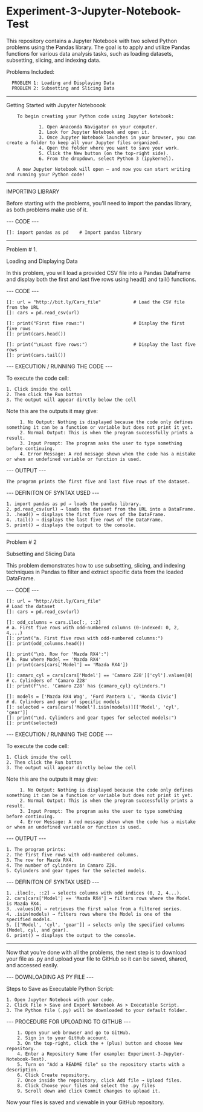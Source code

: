 # Experiment-3-Jupyter-Notebook-Test

This repository contains a Jupyter Notebook with two solved Python problems using the Pandas library. The goal is to apply and utilize Pandas functions for various data analysis tasks, such as loading datasets, subsetting, slicing, and indexing data.

Problems Included:

      PROBLEM 1: Loading and Displaying Data
      PROBLEM 2: Subsetting and Slicing Data

_____________________________________

Getting Started with Jupyter Noteboook

        To begin creating your Python code using Jupyter Notebook:
        
                1. Open Anaconda Navigator on your computer.
                2. Look for Jupyter Notebook and open it.
                3. Once Jupyter Notebook launches in your browser, you can create a folder to keep all your Jupyter files organized.
                4. Open the folder where you want to save your work.
                5. Click the New button (on the top-right side).
                6. From the dropdown, select Python 3 (ipykernel).
                
        A new Jupyter Notebook will open — and now you can start writing and running your Python code!

_____________________________________

IMPORTING LIBRARY

Before starting with the problems, you'll need to import the pandas library, as both problems make use of it.

--- CODE ---

	[]: import pandas as pd    # Import pandas library

_____________________________________

Problem # 1. 

Loading and Displaying Data

In this problem, you will load a provided CSV file into a Pandas DataFrame and display both the first and last five rows using head() and tail() functions.

--- CODE ---

	[]: url = "http://bit.ly/Cars_file"            # Load the CSV file from the URL              
	[]: cars = pd.read_csv(url)

	[]: print("First five rows:")                  # Display the first five rows
	[]: print(cars.head())

	[]: print("\nLast five rows:")                 # Display the last five rows          
	[]: print(cars.tail())

--- EXECUTION / RUNNING THE CODE ---

To execute the code cell:

	1. Click inside the cell
	2. Then click the Run botton
	3. The output will appear dirctly below the cell

Note this are the outputs it may give:

         1. No Output: Nothing is displayed because the code only defines something it can be a function or variable but does not print it yet.
         2. Normal Output: This is when the program successfully prints a result. 
         3. Input Prompt: The program asks the user to type something before continuing.
         4. Error Message: A red message shown when the code has a mistake or when an undefined variable or function is used.
 
--- OUTPUT ---

    The program prints the first five and last five rows of the dataset.

--- DEFINITON OF SYNTAX USED ---

    1. import pandas as pd → loads the pandas library.
    2. pd.read_csv(url) → loads the dataset from the URL into a DataFrame.
    3. .head() → displays the first five rows of the DataFrame.
    4. .tail() → displays the last five rows of the DataFrame.
    5. print() → displays the output to the console.

_____________________________________

Problem # 2

Subsetting and Slicing Data

This problem demonstrates how to use subsetting, slicing, and indexing techniques in Pandas to filter and extract specific data from the loaded DataFrame.

--- CODE ---

	[]: url = "http://bit.ly/Cars_file"                                        # Load the dataset
	[]: cars = pd.read_csv(url)

	[]: odd_columns = cars.iloc[:, ::2]                                        # a. First five rows with odd-numbered columns (0-indexed: 0, 2, 4,...)
	[]: print("a. First five rows with odd-numbered columns:")
	[]: print(odd_columns.head())

	[]: print("\nb. Row for 'Mazda RX4':")                                     # b. Row where Model == 'Mazda RX4'
	[]: print(cars[cars['Model'] == 'Mazda RX4'])

	[]: camaro_cyl = cars[cars['Model'] == 'Camaro Z28']['cyl'].values[0]      # c. Cylinders of 'Camaro Z28'
	[]: print(f"\nc. 'Camaro Z28' has {camaro_cyl} cylinders.")

	[]: models = ['Mazda RX4 Wag', 'Ford Pantera L', 'Honda Civic']            # d. Cylinders and gear of specific models
	[]: selected = cars[cars['Model'].isin(models)][['Model', 'cyl', 'gear']]
	[]: print("\nd. Cylinders and gear types for selected models:")
	[]: print(selected)

--- EXECUTION / RUNNING THE CODE ---

To execute the code cell:

	1. Click inside the cell
	2. Then click the Run botton
	3. The output will appear dirctly below the cell

Note this are the outputs it may give:

         1. No Output: Nothing is displayed because the code only defines something it can be a function or variable but does not print it yet.
         2. Normal Output: This is when the program successfully prints a result. 
         3. Input Prompt: The program asks the user to type something before continuing.
         4. Error Message: A red message shown when the code has a mistake or when an undefined variable or function is used.
 
--- OUTPUT ---

    1. The program prints:
    2. The first five rows with odd-numbered columns.
    3. The row for Mazda RX4.
    4. The number of cylinders in Camaro Z28.
    5. Cylinders and gear types for the selected models.

--- DEFINITON OF SYNTAX USED ---

    1. .iloc[:, ::2] → selects columns with odd indices (0, 2, 4...).
    2. cars[cars['Model'] == 'Mazda RX4'] → filters rows where the Model is Mazda RX4.
    3. .values[0] → retrieves the first value from a filtered series.
    4. .isin(models) → filters rows where the Model is one of the specified models.
    5. [['Model', 'cyl', 'gear']] → selects only the specified columns (Model, cyl, and gear).
    6. print() → displays the output to the console.

_____________________________________

Now that you’re done with all the problems, the next step is to download your file as .py and upload your file to GitHub so it can be saved, shared, and accessed easily.

--- DOWNLOADING AS PY FILE ---

Steps to Save as Executable Python Script:

    1. Open Jupyter Notebook with your code.
    2. Click File > Save and Export Notebook As > Executable Script.
    3. The Python file (.py) will be downloaded to your default folder.

--- PROCEDURE FOR UPLOADING TO GITHUB ---

        1. Open your web browser and go to GitHub.
        2. Sign in to your GitHub account.
        3. On the top-right, click the + (plus) button and choose New repository.
        4. Enter a Repository Name (for example: Experiment-3-Jupyter-Notebook-Test).
        5. Turn on "Add a README file" so the repository starts with a description.
        6. Click Create repository.
        7. Once inside the repository, click Add file → Upload files.
        8. Click Choose your files and select the .py files
        9. Scroll down and click Commit changes to upload it.

Now your files is saved and viewable in your GitHub repository. 


 
